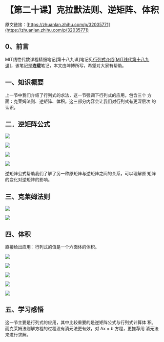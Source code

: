 # 【第二十课】克拉默法则、逆矩阵、体积

原文链接：[https://zhuanlan.zhihu.com/p/32035771](https://zhuanlan.zhihu.com/p/32035771)

## **0、前言**

MIT线性代数课程精细笔记\[第十八九课\]笔记见[行列式介绍\[MIT线代第十八九课\]](https://zhuanlan.zhihu.com/p/32007844)，该笔记是**连载**笔记，本文由坤博所写，希望对大家有帮助。

## **一、知识概要**

上一节中我们介绍了行列式的求法，这一节强调下行列式的应用，包含三个 方面：克莱姆法则、逆矩阵、体积。这三部分内容会让我们对行列式有更深层次 的认识。

## **二．逆矩阵公式**

![](v2-fdfcc3cddda4ad490f7ad243d77ee152_hd.jpg)

![](v2-064aec5841259735057467bfee580c73_hd.jpg)

![](v2-4f7bd54d3d144925e4c86da664237f41_hd.jpg)

![](v2-1e7eda637084c9ad9ed9784443d844d6_hd.jpg)

逆矩阵公式帮助我们了解了另一种原矩阵与逆矩阵之间的关系，可以理解原 矩阵的变化对逆矩阵的影响。

## **三、克莱姆法则**

![](v2-99a41038d4043ff8fc928f92a5ab862b_hd.jpg)

![](v2-16a4879e02ac72410834dfcd3d56ae3d_hd.jpg)

## **四、体积**

直接给出应用：行列式的值是一个六面体的体积。

![](v2-18744b88d5c5f620ea88dd1b047e2d76_hd.jpg)

![](v2-b18f0351356dc6e020da3adcd7f24d56_hd.jpg)

![](v2-19a804b34130c91e3f9ef4504b5b20f2_hd.jpg)

![](v2-fd281b46f9f99cc94a0e91221a3a1bde_hd.jpg)

![](v2-4053d9b8e9c64fc2590d913ae19c63d5_hd.jpg)

## **五、学习感悟**

这一节主要是行列式的应用，其中比较重要的是逆矩阵公式与行列式计算体 积。而克莱姆法则解方程的过程没有消元法更有效，对 Ax = b 方程，更推荐用 消元法来进行求解。

  




